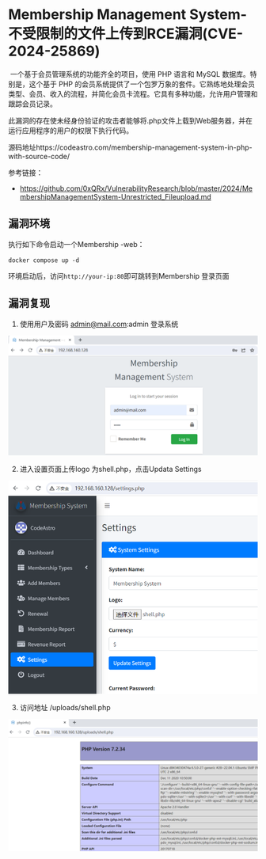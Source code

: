 # Membership Management System-不受限制的文件上传到RCE漏洞(CVE-2024-25869)

​	一个基于会员管理系统的功能齐全的项目，使用 PHP 语言和 MySQL 数据库。特别是，这个基于 PHP 的会员系统提供了一个包罗万象的套件。它熟练地处理会员类型、会员、收入的流程，并简化会员卡流程。它具有多种功能，允许用户管理和跟踪会员记录。

​	此漏洞的存在使未经身份验证的攻击者能够将.php文件上载到Web服务器，并在运行应用程序的用户的权限下执行代码。

源码地址https://codeastro.com/membership-management-system-in-php-with-source-code/

参考链接：

- https://github.com/0xQRx/VulnerabilityResearch/blob/master/2024/MembershipManagementSystem-Unrestricted_Fileupload.md

## 漏洞环境



执行如下命令启动一个Membership -web：

```
docker compose up -d
```

环境启动后，访问`http://your-ip:80`即可跳转到Membership 登录页面



## 漏洞复现

1. 使用用户及密码 admin@mail.com:admin 登录系统

![image-20240424114300553](./1.png)

2. 进入设置页面上传logo 为shell.php，点击Updata Settings

![image-20240424114418306](./2.png)

3. 访问地址 /uploads/shell.php

![image-20240424114612345](./3.png)
